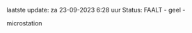 laatste update: 
za 23-09-2023  6:28   uur 
Status: FAALT - geel - 
<div class="service Y">microstation</div>